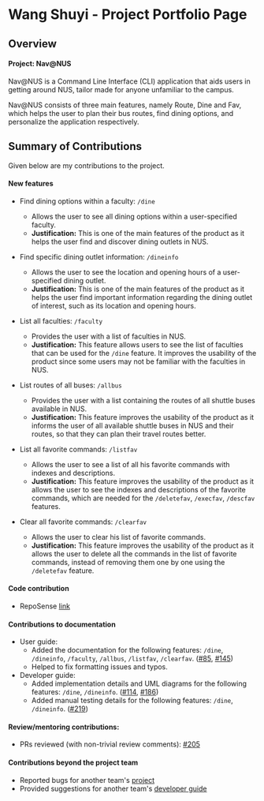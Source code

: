 # Wang Shuyi - Project Portfolio Page

## Overview
#### Project: Nav@NUS
Nav@NUS is a Command Line Interface (CLI) application that aids users in getting around NUS, tailor made for anyone 
unfamiliar to the campus. 

Nav@NUS consists of three main features, namely Route, Dine and Fav, which helps the user to 
plan their bus routes, find dining options, and personalize the application respectively.

## Summary of Contributions
Given below are my contributions to the project.

#### New features 
* Find dining options within a faculty: `/dine`
    + Allows the user to see all dining options within a user-specified faculty.
    + **Justification:** This is one of the main features of the product as it helps the user find and discover dining 
    outlets in NUS. 
    
* Find specific dining outlet information: `/dineinfo`
    + Allows the user to see the location and opening hours of a user-specified dining outlet.
    + **Justification:** This is one of the main features of the product as it helps the user find important information 
    regarding the dining outlet of interest, such as its location and opening hours.
    
* List all faculties: `/faculty`
    + Provides the user with a list of faculties in NUS.
    + **Justification:** This feature allows users to see the list of faculties that can be used for the `/dine` 
    feature. It improves the usability of the product since some users may not be familiar with the faculties in NUS.

* List routes of all buses: `/allbus`
    + Provides the user with a list containing the routes of all shuttle buses available in NUS.
    + **Justification:** This feature improves the usability of the product as it informs the user of all available 
    shuttle buses in NUS and their routes, so that they can plan their travel routes better.

* List all favorite commands: `/listfav`
    + Allows the user to see a list of all his favorite commands with indexes and descriptions.
    + **Justification:** This feature improves the usability of the product as it allows the user to see the indexes 
    and descriptions of the favorite commands, which are needed for the `/deletefav`, `/execfav`, `/descfav` features.

* Clear all favorite commands: `/clearfav`
    + Allows the user to clear his list of favorite commands.
    + **Justification:** This feature improves the usability of the product as it allows the user to delete all the 
    commands in the list of favorite commands, instead of removing them one by one using the `/deletefav` feature.

#### Code contribution
* RepoSense [link](https://nus-cs2113-ay2021s1.github.io/tp-dashboard/#breakdown=true&search=F14-3&sort=groupTitle&sortWithin=title&since=2020-09-27&timeframe=commit&mergegroup=&groupSelect=groupByRepos&checkedFileTypes=docs~functional-code~test-code~other&tabOpen=true&tabType=authorship&tabAuthor=mrwsy1&tabRepo=AY2021S1-CS2113T-F14-3%2Ftp%5Bmaster%5D&authorshipIsMergeGroup=false&authorshipFileTypes=docs~functional-code~test-code)

#### Contributions to documentation
* User guide:
    + Added the documentation for the following features: `/dine`, `/dineinfo`, `/faculty`, `/allbus`, `/listfav`, 
    `/clearfav`. ([#85](https://github.com/AY2021S1-CS2113T-F14-3/tp/pull/85), [#145](https://github.com/AY2021S1-CS2113T-F14-3/tp/pull/145))
    + Helped to fix formatting issues and typos.
* Developer guide:
    + Added implementation details and UML diagrams for the following features: `/dine`, `/dineinfo`. ([#114](https://github.com/AY2021S1-CS2113T-F14-3/tp/pull/114), [#186](https://github.com/AY2021S1-CS2113T-F14-3/tp/pull/186))
    + Added manual testing details for the following features: `/dine`, `/dineinfo`. ([#219](https://github.com/AY2021S1-CS2113T-F14-3/tp/pull/219))

#### Review/mentoring contributions:
* PRs reviewed (with non-trivial review comments): [#205](https://github.com/AY2021S1-CS2113T-F14-3/tp/pull/205)

#### Contributions beyond the project team
* Reported bugs for another team's [project](https://github.com/mrwsy1/ped/issues)
* Provided suggestions for another team's [developer guide](https://github.com/nus-cs2113-AY2021S1/tp/pull/50/files/8633eb176251c1920fbfc15b46c51d59c7ef1e4d)